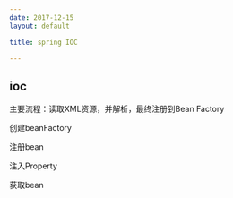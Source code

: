 ```yaml
---
date: 2017-12-15
layout: default

title: spring IOC

---
```


## ioc

主要流程：读取XML资源，并解析，最终注册到Bean Factory

创建beanFactory

注册bean

注入Property

获取bean

